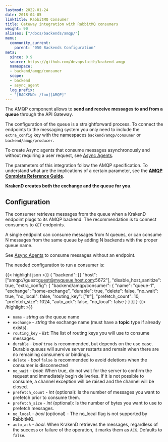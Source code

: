 ```yaml
---
lastmod: 2022-01-24
date: 2018-04-05
linktitle: RabbitMQ Consumer
title: Gateway integration with RabbitMQ consumers
weight: 90
aliases: ["/docs/backends/amqp/"]
menu:
  community_current:
    parent: "050 Backends Configuration"
meta:
  since: 0.9
  source: https://github.com/devopsfaith/krakend-amqp
  namespace:
  - backend/amqp/consumer
  scope:
  - backend
  - async_agent
  log_prefix:
  - "[BACKEND: /foo][AMQP]"
---
```


The AMQP component allows to **send and receive messages to and from a queue** through the API Gateway.

The configuration of the queue is a straightforward process. To connect the endpoints to the messaging system you only need to include the `extra_config` key with the namespaces `backend/amqp/consumer` or `backend/amqp/producer`.

To create Async agents that consume messages asynchronously and without requiring a user request, see [Async Agents](/docs/async/agent/).

The parameters of this integration follow the AMQP specification. To understand
what are the implications of a certain parameter, see the **[AMQP Complete Reference Guide](https://www.rabbitmq.com/amqp-0-9-1-reference.html)**.

**KrakenD creates both the exchange and the queue for you**.


## Configuration
The consumer retrieves messages from the queue when a KrakenD endpoint plugs to its AMQP backend. The recommendation is to connect consumers to `GET` endpoints.

A single endpoint can consume messages from N queues, or can consume N messages from the same queue by adding N backends with the proper queue name.

See [Async Agents](/docs/async/agent/) to consume messages without an endpoint.

The needed configuration to run a consumer is:

{{< highlight json >}}
{
    "backend": [{
        "host": ["amqp://guest:guest@myqueue.host.com:5672"],
        "disable_host_sanitize": true,
        "extra_config": {
            "backend/amqp/consumer": {
                "name": "queue-1",
                "exchange": "some-exchange",
                "durable": true,
                "delete": false,
                "no_wait": true,
                "no_local": false,
                "routing_key": ["#"],
                "prefetch_count": 10,
                "prefetch_size": 1024,
                "auto_ack": false,
                "no_local": false
            }
        }
    }]
}
{{< /highlight >}}

- `name` - *string* as the queue name
- `exchange` - *string* the exchange name (must have a **topic** type if already exists).
- `routing_key` - *list*: The list of routing keys you will use to consume messages.
- `durable` - *bool* `true` is recommended, but depends on the use case. Durable queues will survive server restarts and remain when there are no remaining consumers or bindings.
- `delete` - *bool* `false` is recommended to avoid deletions when the consumer is disconnected
- `no_wait` - *bool*: When true, do not wait for the server to confirm the request and immediately begin deliveries. If it is not possible to consume, a channel exception will be raised and the channel will be closed.
- `prefetch_count` - *int* (optional): Is the number of messages you want to prefetch prior to consume them.
- `prefetch_size` - *int* (optional): Is the number of bytes you want to use to prefetch messages.
- `no_local` - *bool* (optional) - The no_local flag is not supported by RabbitMQ.
- `auto_ack` - *bool*. When KrakenD retrieves the messages, regardless of the success or failure of the operation, it marks them as `ACK`. Defaults to `false`.
